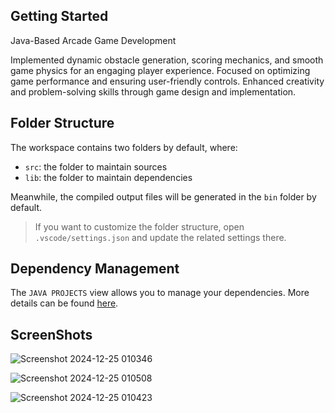 ## Getting Started
Java-Based Arcade Game Development


Implemented dynamic obstacle generation, scoring mechanics, and smooth game physics for an engaging player experience.
Focused on optimizing game performance and ensuring user-friendly controls.
Enhanced creativity and problem-solving skills through game design and implementation.

## Folder Structure

The workspace contains two folders by default, where:

- `src`: the folder to maintain sources
- `lib`: the folder to maintain dependencies

Meanwhile, the compiled output files will be generated in the `bin` folder by default.

> If you want to customize the folder structure, open `.vscode/settings.json` and update the related settings there.

## Dependency Management

The `JAVA PROJECTS` view allows you to manage your dependencies. More details can be found [here](https://github.com/microsoft/vscode-java-dependency#manage-dependencies).

## ScreenShots 
![Screenshot 2024-12-25 010346](https://github.com/user-attachments/assets/73fad22f-e405-478f-9f95-d5b6eb2ef3a9)

![Screenshot 2024-12-25 010508](https://github.com/user-attachments/assets/80b0a667-2731-4fd1-9338-9e23e25b970e)

![Screenshot 2024-12-25 010423](https://github.com/user-attachments/assets/0e0a9c01-d70f-489d-be16-14836d6d048b)
